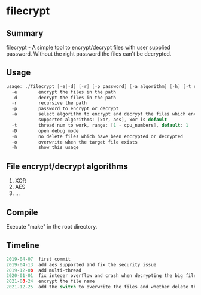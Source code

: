 # filecrypt
## Summary

filecrypt - A simple tool to encrypt/decrypt files with user supplied password. Without the right password the files can't be decrypted.
## Usage
```c
usage: ./filecrypt [-e|-d] [-r] [-p password] [-a algorithm] [-h] [-t num_threads] [-D] path
  -e        encrypt the files in the path
  -d        decrypt the files in the path
  -r        recursive the path
  -p        password to encrypt or decrypt
  -a        select algorithm to encrypt and decrypt the files which encrypted by it
            supported algorithms: [xor, aes], xor is default
  -t        thread num to work, range: [1 - cpu_numbers], default: 1
  -D        open debug mode
  -n        no delete files which have been encrypted or decrypted
  -o        overwrite when the target file exists
  -h        show this usage
```
## File encrypt/decrypt algorithms
1. XOR
2. AES
3. ...

## Compile
Execute "make" in the root directory.
## Timeline
```c
2019-04-07  first commit
2019-04-13  add aes supported and fix the security issue
2019-12-08  add multi-thread
2020-01-01  fix integer overflow and crash when decrypting the big file
2021-08-24  encrypt the file name
2021-12-25  add the switch to overwrite the files and whether delete the origin files
```
